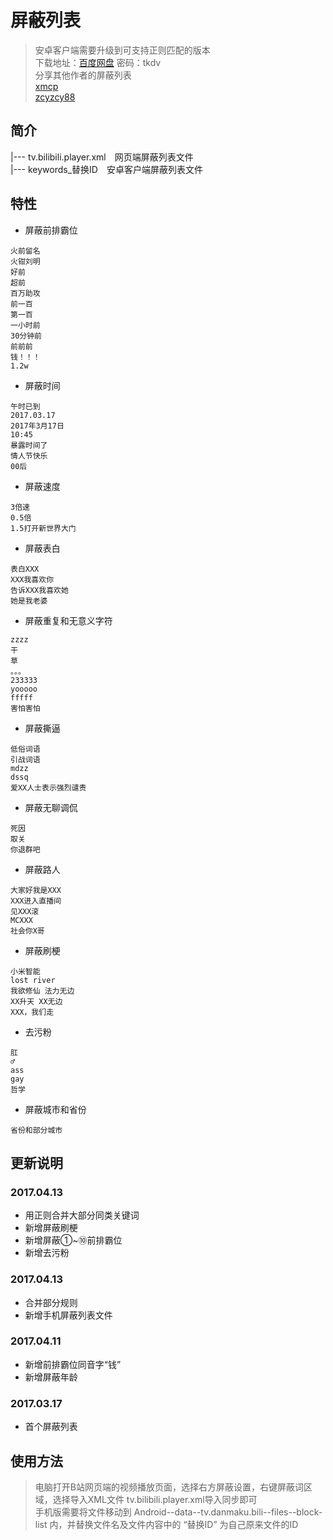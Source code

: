 # 屏蔽列表

> 安卓客户端需要升级到可支持正则匹配的版本  
> 下载地址：[百度网盘](http://pan.baidu.com/s/1pKYz4UZ) 密码：tkdv  
> 分享其他作者的屏蔽列表  
  [xmcp](https://github.com/xmcp/bilibili-ban-list/blob/master/tv.bilibili.player.xml)  
  [zcyzcy88](https://github.com/zcyzcy88/SelfColle/issues/26)

## 简介
|--- tv.bilibili.player.xml　网页端屏蔽列表文件  
|--- keywords_替换ID　安卓客户端屏蔽列表文件

## 特性
- 屏蔽前排霸位
```
火前留名
火钳刘明
好前
超前
百万助攻
前一百
第一百
一小时前
30分钟前
前前前
钱！！！
1.2w
```
- 屏蔽时间
```
午时已到
2017.03.17
2017年3月17日
10:45
暴露时间了
情人节快乐
00后
```
- 屏蔽速度
```
3倍速
0.5倍
1.5打开新世界大门
```
- 屏蔽表白
```
表白XXX
XXX我喜欢你
告诉XXX我喜欢她
她是我老婆
```
- 屏蔽重复和无意义字符
```
zzzz
干
草
。。。
233333
yooooo
fffff
害怕害怕
```
- 屏蔽撕逼
```
低俗词语
引战词语
mdzz
dssq
爱XX人士表示强烈谴责
```
- 屏蔽无聊调侃
```
死因
取关
你退群吧
```
- 屏蔽路人
```
大家好我是XXX
XXX进入直播间
见XXX滚
MCXXX
社会你X哥
```
- 屏蔽刷梗
```
小米智能
lost river
我欲修仙 法力无边
XX升天 XX无边
XXX，我们走
```
- 去污粉
```
肛
♂
ass
gay
哲学
```
- 屏蔽城市和省份
```
省份和部分城市
```

## 更新说明
### 2017.04.13
- 用正则合并大部分同类关键词
- 新增屏蔽刷梗
- 新增屏蔽①~⑩前排霸位
- 新增去污粉
### 2017.04.13
- 合并部分规则
- 新增手机屏蔽列表文件
### 2017.04.11
- 新增前排霸位同音字“钱”
- 新增屏蔽年龄
### 2017.03.17
- 首个屏蔽列表

## 使用方法
> 电脑打开B站网页端的视频播放页面，选择右方屏蔽设置，右键屏蔽词区域，选择导入XML文件 tv.bilibili.player.xml导入同步即可  
> 手机版需要将文件移动到 Android--data--tv.danmaku.bili--files--block-list 内，并替换文件名及文件内容中的 “替换ID” 为自己原来文件的ID
